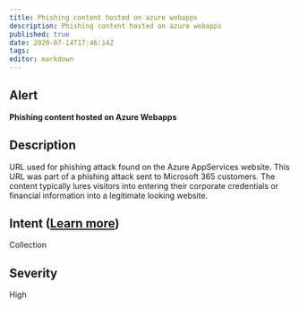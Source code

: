 ```yaml
---
title: Phishing content hosted on azure webapps
description: Phishing content hosted on azure webapps
published: true
date: 2020-07-14T17:46:14Z
tags:
editor: markdown
---
```


## Alert
**Phishing content hosted on Azure Webapps**

## Description
URL used for phishing attack found on the Azure AppServices website. This URL was part of a phishing attack sent to Microsoft 365 customers. The content typically lures visitors into entering their corporate credentials or financial information into a legitimate looking website.

## Intent ([Learn more](/public/security/alerts/intentions.md))
Collection

## Severity
High




